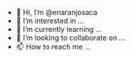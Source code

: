 - 👋 Hi, I’m @enaranjosaca
- 👀 I’m interested in ...
- 🌱 I’m currently learning ...
- 💞️ I’m looking to collaborate on ...
- 📫 How to reach me ...

<!---
enaranjosaca/enaranjosaca is a ✨ special ✨ repository because its `README.md` (this file) appears on your GitHub profile.
You can click the Preview link to take a look at your changes.
--->
